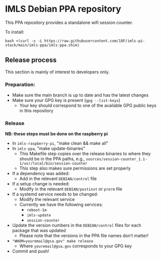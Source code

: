 # IMLS Debian PPA repository

This PPA repository provides a standalone wifi session counter.

To install:

    bash <(curl -s -L https://raw.githubusercontent.com/18F/imls-pi-stack/main/imls-ppa/imls-ppa.shim)

## Release process

This section is mainly of interest to developers only.

### Preparation:

- Make sure the main branch is up to date and has the latest changes
- Make sure your GPG key is present (`gpg --list-keys`)
  - Your key should correspond to one of the available GPG public keys in this repository

### Release

__NB: these steps must be done on the raspberry pi__

- In `imls-raspberry-pi`, "make clean && make all"
- In `imls-ppa`, "make update-binaries"
  - This Makefile step copies over the release binaries to where they should be in the PPA paths, e.g., `sources/session-counter_1.1-1/usr/local/bin/session-counter`
  - This step also makes sure permissions are set properly
- If a dependency was added:
  - Add in the relevant `DEBIAN/control` file
- If a setup change is needed:
  - Modify in the relevant `DEBIAN/postinst` or `prerm` file
- If a systemd service needs to be changed:
  - Modify the relevant service
  - Currently we have the following services:
    - `reboot-1m`
    - `imls-update`
    - `session-counter`
- Update the version numbers in the `DEBIAN/control` files for each package that was updated
  - Please note that the versions in the PPA file names don’t matter!
- `"WHOM=youremail@gsa.gov" make release`
  - Where `youremail@gsa.gov` corresponds to your GPG key
- Commit and push!
